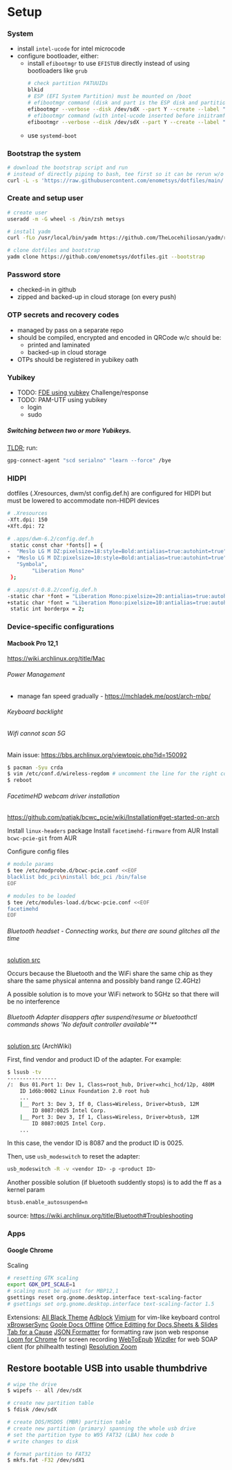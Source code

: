 # Setup

### System
- install `intel-ucode` for intel microcode
- configure bootloader, either:
  - install `efibootmgr` to use `EFISTUB` directly instead of using bootloaders like `grub`
    ```sh
    # check partition PATUUIDs
    blkid
    # ESP (EFI System Partition) must be mounted on /boot
    # efibootmgr command (disk and part is the ESP disk and partition number, root PARTUUID is PARTUUID of root device)
    efibootmgr --verbose --disk /dev/sdX --part Y --create --label "Linux" --loader /vmlinuz-linux --unicode 'root=PARTUUID=XXXXXXXX-XXXX-XXXX-XXXX-XXXXXXXXXXXX rw initrd=\initramfs-linux.img'
    # efibootmgr command (with intel-ucode inserted before iniitramfs kernel param)
    efibootmgr --verbose --disk /dev/sdX --part Y --create --label "Linux" --loader /vmlinuz-linux --unicode 'root=PARTUUID=XXXXXXXX-XXXX-XXXX-XXXX-XXXXXXXXXXXX rw initrd=\intel-ucode.img initrd=\initramfs-linux.img'
    ```
  - use `systemd-boot`

### Bootstrap the system

```sh
# download the bootstrap script and run
# instead of directly piping to bash, tee first so it can be rerun w/o redownloading
curl -L -s 'https://raw.githubusercontent.com/enometsys/dotfiles/main/.scripts/bootstrap-system' | tee bootstrap-system | bash
```

### Create and setup user

```sh
# create user
useradd -m -G wheel -s /bin/zsh metsys

# install yadm
curl -fLo /usr/local/bin/yadm https://github.com/TheLocehiliosan/yadm/raw/master/yadm && chmod a+x /usr/local/bin/yadm

# clone dotfiles and bootstrap
yadm clone https://github.com/enometsys/dotfiles.git --bootstrap
```

### Password store

- checked-in in github
- zipped and backed-up in cloud storage (on every push)

### OTP secrets and recovery codes

- managed by pass on a separate repo
- should be compiled, encrypted and encoded in QRCode w/c should be:
  - printed and laminated
  - backed-up in cloud storage
- OTPs should be registered in yubikey oath


### Yubikey

- TODO: [FDE using yubkey](https://github.com/agherzan/yubikey-full-disk-encryption) Challenge/response
- TODO: PAM-UTF using yubikey
  + login
  + sudo

##### Switching between two or more Yubikeys.

[TLDR](https://github.com/drduh/YubiKey-Guide#multiple-yubikeys); run:

```sh
gpg-connect-agent "scd serialno" "learn --force" /bye
```

### HIDPI

dotfiles (.Xresources, dwm/st config.def.h) are configured for HIDPI but must be lowered to accommodate non-HIDPI devices

```sh
# .Xresources
-Xft.dpi: 150
+Xft.dpi: 72

# .apps/dwm-6.2/config.def.h
 static const char *fonts[] = {
-  "Meslo LG M DZ:pixelsize=18:style=Bold:antialias=true:autohint=true",
+  "Meslo LG M DZ:pixelsize=10:style=Bold:antialias=true:autohint=true",
   "Symbola",
        "Liberation Mono"
 };

# .apps/st-0.8.2/config.def.h
-static char *font = "Liberation Mono:pixelsize=20:antialias=true:autohint=true";
+static char *font = "Liberation Mono:pixelsize=10:antialias=true:autohint=true";
 static int borderpx = 2;
```

### Device-specific configurations

#### Macbook Pro 12,1

https://wiki.archlinux.org/title/Mac

###### Power Management

- manage fan speed gradually - https://mchladek.me/post/arch-mbp/

###### Keyboard backlight

###### Wifi cannot scan 5G

Main issue:
https://bbs.archlinux.org/viewtopic.php?id=150092

```sh
$ pacman -Syu crda
$ vim /etc/conf.d/wireless-regdom # uncomment the line for the right country/region
$ reboot
```

###### FacetimeHD webcam driver installation

https://github.com/patjak/bcwc_pcie/wiki/Installation#get-started-on-arch

Install `linux-headers` package
Install `facetimehd-firmware` from AUR
Install `bcwc-pcie-git` from AUR

Configure config files

```sh
# module params
$ tee /etc/modprobe.d/bcwc-pcie.conf <<EOF
blacklist bdc_pci\ninstall bdc_pci /bin/false
EOF

# modules to be loaded
$ tee /etc/modules-load.d/bcwc-pcie.conf <<EOF
facetimehd
EOF
```

###### Bluetooth headset - Connecting works, but there are sound glitches all the time

[solution src](https://wiki.archlinux.org/index.php/Bluetooth_headset#Connecting_works,_but_there_are_sound_glitches_all_the_time)

Occurs because the Bluetooth and the WiFi share the same chip as they share the same physical antenna and possibly band range (2.4GHz)

A possible solution is to move your WiFi network to 5GHz so that there will be no interference


###### Bluetooth Adapter disappers after suspend/resume or bluetoothctl commands shows 'No default controller available'**

[solution src](https://wiki.archlinux.org/index.php/Bluetooth#Adapter_disappears_after_suspend/resume) (ArchWiki)

First, find vendor and product ID of the adapter. For example:

```sh
$ lsusb -tv
----------------
/:  Bus 01.Port 1: Dev 1, Class=root_hub, Driver=xhci_hcd/12p, 480M
    ID 1d6b:0002 Linux Foundation 2.0 root hub
    ...
    |__ Port 3: Dev 3, If 0, Class=Wireless, Driver=btusb, 12M
        ID 8087:0025 Intel Corp. 
    |__ Port 3: Dev 3, If 1, Class=Wireless, Driver=btusb, 12M
        ID 8087:0025 Intel Corp. 
    ...
```

In this case, the vendor ID is 8087 and the product ID is 0025.

Then, use `usb_modeswitch` to reset the adapter:

```sh
usb_modeswitch -R -v <vendor ID> -p <product ID>
```

Another possible solution (if bluetooth suddently stops) is to add the ff as a kernel param
```sh
btusb.enable_autosuspend=n
```
source: https://wiki.archlinux.org/title/Bluetooth#Troubleshooting


### Apps

#### Google Chrome

Scaling
```sh
# resetting GTK scaling
export GDK_DPI_SCALE=1
# scaling must be adjust for MBP12,1
gsettings reset org.gnome.desktop.interface text-scaling-factor
# gsettings set org.gnome.desktop.interface text-scaling-factor 1.5
```

Extensions:
[All Black Theme](https://chrome.google.com/webstore/detail/all-black-full-dark-theme/mkplpffahhkjfocfbfapcemhhkgmljpn)
[Adblock](https://chrome.google.com/webstore/detail/gighmmpiobklfepjocnamgkkbiglidom)
[Vimium](https://chrome.google.com/webstore/detail/dbepggeogbaibhgnhhndojpepiihcmeb) for vim-like keyboard control
[xBrowserSync](https://chrome.google.com/webstore/detail/xbrowsersync/lcbjdhceifofjlpecfpeimnnphbcjgnc)
[Goole Docs Offline](https://chrome.google.com/webstore/detail/ghbmnnjooekpmoecnnnilnnbdlolhkhi)
[Office Editting for Docs,Sheets & Slides](https://chrome.google.com/webstore/detail/gbkeegbaiigmenfmjfclcdgdpimamgkj)
[Tab for a Cause](https://chrome.google.com/webstore/detail/gibkoahgjfhphbmeiphbcnhehbfdlcgo)
[JSON Formatter](https://chrome.google.com/webstore/detail/bcjindcccaagfpapjjmafapmmgkkhgoa) for formatting raw json web response
[Loom for Chrome](https://chrome.google.com/webstore/detail/liecbddmkiiihnedobmlmillhodjkdmb) for screen recording
[WebToEpub](https://chrome.google.com/webstore/detail/akiljllkbielkidmammnifcnibaigelm)
[Wizdler](https://chrome.google.com/webstore/detail/wizdler/oebpmncolmhiapingjaagmapififiakb) for web SOAP client (for philhealth testing)
[Resolution Zoom](https://chrome.google.com/webstore/detail/resolution-zoom/enjjhajnmggdgofagbokhmifgnaophmh)

## Restore bootable USB into usable thumbdrive
```sh
# wipe the drive
$ wipefs -- all /dev/sdX

# create new partition table
$ fdisk /dev/sdX

# create DOS/MSDOS (MBR) partition table
# create new partition (primary) spanning the whole usb drive
# set the partition type to W95 FAT32 (LBA) hex code b
# write changes to disk

# format partition to FAT32
$ mkfs.fat -F32 /dev/sdX1
```
